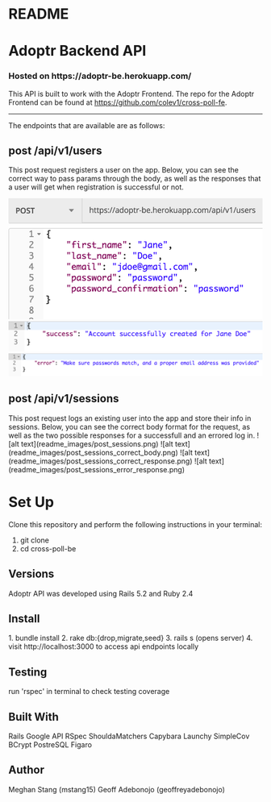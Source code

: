 # README

<h1>Adoptr Backend API </h1>

<h3>Hosted on https://adoptr-be.herokuapp.com/ </h3>

This API is built to work with the Adoptr Frontend. The repo for the Adoptr Frontend can be found at https://github.com/colev1/cross-poll-fe. 

<hr>

The endpoints that are available are as follows: 

<h2>post /api/v1/users</h2>
This post request registers a user on the app. Below, you can see the correct way to pass params through the body, as well as the responses that a user will get when registration is successful or not. 

![alt text](readme_images/post_users.png)
![alt text](readme_images/post_users_correct_body.png)
![alt text](readme_images/post_users_success_response.png)
![alt text](readme_images/post_users_error_response.png)


<ln>
  
  <h2>post /api/v1/sessions</h2>
This post request logs an existing user into the app and store their info in sessions. Below, you can see the correct body format for the request, as well as the two possible responses for a successfull and an errored log in. 
![alt text](readme_images/post_sessions.png)
![alt text](readme_images/post_sessions_correct_body.png)
![alt text](readme_images/post_sessions_correct_response.png)
![alt text](readme_images/post_sessions_error_response.png)
 


<h1>Set Up</h1>

Clone this repository and perform the following instructions in your terminal:

1. git clone <github repo link>
2. cd cross-poll-be
 
<h2>Versions</h2>
Adoptr API was developed using Rails 5.2 and Ruby 2.4

<h2>Install</h2>
1. bundle install
2. rake db:{drop,migrate,seed} 
3. rails s (opens server)
4. visit http://localhost:3000 to access api endpoints locally

<h2> Testing </h2>
run 'rspec' in terminal to check testing coverage

<h2>Built With</h2>
Rails
Google API
RSpec
ShouldaMatchers
Capybara
Launchy
SimpleCov
BCrypt
PostreSQL
Figaro

<h2>Author</h2>
Meghan Stang (mstang15)
Geoff Adebonojo (geoffreyadebonojo)
